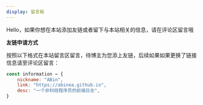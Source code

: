 ```yaml
---
display: 留言板
---
```


Hello，如果你想在本站添加友链或者留下与本站相关的信息，请在评论区留言哦

**友链申请方式**

按照以下格式在本站留言区留言，待博主为您添上友链，后续如果如果更换了链接信息请至评论区留言：

```js
const information = {
	nickname: "ABin",
	link: "https://abinea.github.io",
	desc: "一个非科班程序员的前端日志",
}
```
